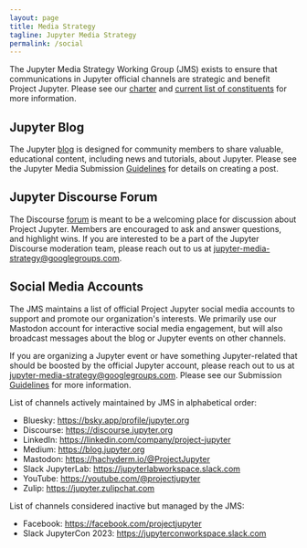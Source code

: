 ```yaml
---
layout: page
title: Media Strategy
tagline: Jupyter Media Strategy
permalink: /social
---
```


The Jupyter Media Strategy Working Group (JMS) exists to ensure that communications in Jupyter official channels are strategic and benefit Project Jupyter.  Please see our [charter](https://jupyter.org/governance/charters/MediaStrategyCharter.html) and [current list of constituents](https://jupyter.org/governance/people.html#jupyter-media-strategy-working-group) for more information.

## Jupyter Blog
The Jupyter [blog](https://blog.jupyter.org) is designed for community members to share valuable, educational content, including news and tutorials, about Jupyter.  Please see the Jupyter Media Submission [Guidelines](/media_submissions) for details on creating a post.

## Jupyter Discourse Forum 
The Discourse [forum](https://discourse.jupyter.org) is meant to be a welcoming place for discussion about Project Jupyter.  Members are encouraged to ask and answer questions, and highlight wins. If you are interested to be a part of the Jupyter Discourse moderation team, please reach out to us at jupyter-media-strategy@googlegroups.com.

## Social Media Accounts
The JMS maintains a list of official Project Jupyter social media accounts to support and promote our organization's interests.  We primarily use our Mastodon account for interactive social media engagement, but will also broadcast messages about the blog or Jupyter events on other channels. 

If you are organizing a Jupyter event or have something Jupyter-related that should be boosted by the official Jupyter account, please reach out to us at jupyter-media-strategy@googlegroups.com. Please see our Submission [Guidelines](/media_submissions#blog-social-media-amplification) for more information.

List of channels actively maintained by JMS in alphabetical order:

- Bluesky: <https://bsky.app/profile/jupyter.org>
- Discourse: <https://discourse.jupyter.org>
- LinkedIn: <https://linkedin.com/company/project-jupyter>
- Medium: <https://blog.jupyter.org>
- Mastodon:  <https://hachyderm.io/@ProjectJupyter>
- Slack JupyterLab: <https://jupyterlabworkspace.slack.com>
- YouTube: <https://youtube.com/@projectjupyter>
- Zulip: <https://jupyter.zulipchat.com>


List of channels considered inactive but managed by the JMS:

- Facebook: <https://facebook.com/projectjupyter>
- Slack JupyterCon 2023: <https://jupyterconworkspace.slack.com>
